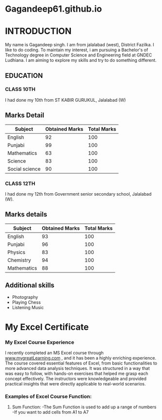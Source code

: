 # Gagandeep61.github.io


# **INTRODUCTION** #
My name is Gagandeep singh. I am from jalalabad (west), District Fazilka. I like to do coding. To maintain my interest, i am pursuing a Bachelor's of Technology degree in Computer Science and Engineering field at GNDEC Ludhiana. I am aiming to explore my skills and try to do something different.

## **EDUCATION** ##
### **CLASS 10TH** ###

I had done my 10th from ST KABIR GURUKUL, Jalalabad (W) 

## **Marks Detail** ##

| Subject | Obtained Marks | Total Marks |
|---|---|---|
| English | 92 | 100 |
| Punjabi| 99 | 100 |
| Mathematics| 63 | 100 |
| Science | 83 | 100 |
| Social science| 90 | 100 |

### **CLASS 12TH** ###

I had done my 12th from Government senior secondary school, Jalalabad (W).

## **Marks details** ##

| Subject | Obtained Marks | Total Marks |
|---|---|---|
| English | 93 | 100 |
| Punjabi | 96 | 100 | 
| Physics | 83 | 100 |
| Chemistry | 94 | 100 |
| Mathematics | 88 | 100 |

## **Additional skills** ##

- Photography
-  Playing Chess
- Listening Music

# **My Excel Certificate** #
### My Excel Course Experience ###

I recently completed an MS Excel course through www.mygreatLearning.com , and it has been a highly enriching experience. The course covered essential features of Excel, from basic functionalities to more advanced data analysis techniques. It was structured in a way that was easy to follow, with hands-on exercises that helped me grasp each concept effectively. The instructors were knowledgeable and provided practical insights that were directly applicable to real-world scenarios.

### Examples of Excel Course Function:
1. Sum Function:
   -The Sum Function is used to add up a range of numbers
 -If you want to add cells from A1 to A7 
